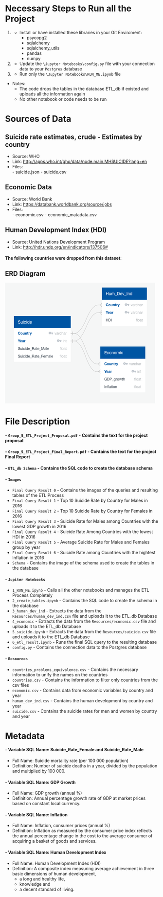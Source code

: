 # Necessary Steps to Run all the Project

1. - Install or have installed these libraries in your Git Enviroment:
        -   psycopg2
        -   sqlalchemy
        -   sqlalchemy_utils
        -   pandas
        -   numpy
2. - Update the `\Jupyter Notebooks\config.py` file with your connection data to your `Postgres` database
3. - Run only the `\Jupyter Notebooks\RUN_ME.ipynb` file

- Notes:
  - The code drops the tables in the database ETL_db if existed and uploads all the information again
  - No other notebook or code needs to be run




# Sources of Data

## Suicide rate estimates, crude - Estimates by country

- Source:    WHO
- Link:     http://apps.who.int/gho/data/node.main.MHSUICIDE?lang=en
- Files:    
            - suicide.json
            - suicide.csv

## Economic Data 

- Source:    World Bank
- Link:     https://databank.worldbank.org/source/jobs
- Files:   
            - economic.csv
            - economic_matadata.csv


## Human Development Index (HDI)

- Source:    United Nations Development Program
- Link:     http://hdr.undp.org/en/indicators/137506#

<h4>The following countries were dropped from this dataset: </h4> 

## ERD Diagram
![ERD Diagram](https://github.com/UncleBacon/ETL_Project/blob/master/Images/Schema.png)



# File Description

#### - `Group_5_ETL_Project_Proposal.pdf` - Contains the text for the project proposal
#### - `Group_5_ETL_Project_Final_Report.pdf` - Contains the text for the project Final Report
#### - `ETL_db Schema` - Contains the SQL code to create the database schema
#### -  `Images`
- `Final Query Result 0` - Contains the images of the queries and resulting tables of the ETL Process
- `Final Query Result 1` - Top 10 Suicide Rate by Country for Males in 2016
- `Final Query Result 2` - Top 10 Suicide Rate by Country for Females in 2016
- `Final Query Result 3` - Suicide Rate for Males among Countries with the lowest GDP growth in 2016
- `Final Query Result 4` - Suicide Rate Among Countries with the lowest HDI in 2016
- `Final Query Result 5` - Average Suicide Rate for Males and Females group by year
- `Final Query Result 6` - Suicide Rate among Countries with the hightest Inflation in 2016
- `Schema` - Contains the image of the schema used to create the tables in the database
#### - `Jupiter Notebooks` 
- `1_RUN_ME.ipynb` - Calls all the other notebooks and manages the ETL Process Completely
- `2_create_tables.ipynb` - Contains the SQL code to create the schema in the database
- `3_human_dev_ind` - Extracts the data from the `Resources/human_dev_ind.csv` file and uploads it to the ETL_db Database
- `4_economic` - Extracts the data from the `Resources/economic.csv` file and uploads it to the ETL_db Database
- `5_suicide.ipynb` - Extracts the data from the `Resources/suicide.csv` file and uploads it to the ETL_db Database
- `6_etl_result.ipynb` - Runs the final SQL query to the resulting database
- `config.py` - Contains the connection data to the Postgres database
#### - `Resources`
- `countries_problems_equivalence.csv` - Contains the necessary information to unify  the names on the countries
- `countries.csv` - Contains the information to filter only countries from the csv files
- `economic.csv` - Contains data from economic variables by country and year
- `human_dev_ind.csv` - Contains the human development by country and year
- `suicide.csv` - Contains the suicide rates for men and women by country and year




# Metadata

#### - Variable SQL Name:  Suicide_Rate_Female and Suicide_Rate_Male
- Full Name:    Suicide mortality rate (per 100 000 population)
- Definition:   Number of suicide deaths in a year, divided by the population and multiplied by 100 000.  

#### - Variable SQL Name:  GDP Growth   
- Full Name:    GDP growth (annual %)
- Definition:   Annual percentage growth rate of GDP at market prices based on constant local currency.  

#### - Variable SQL Name:  Inflation   
- Full Name:    Inflation, consumer prices (annual %)
- Definition:   Inflation as measured by the consumer price index reflects the annual percentage change in the cost to the average consumer of acquiring a basket of goods and services.

#### - Variable SQL Name:  Human Development Index   
- Full Name:    Human Development Index (HDI)
- Definition:   A composite index measuring average achievement in three basic dimensions of human development, 
    - a long and healthy life, 
    - knowledge and 
    - a decent standard of living. 
